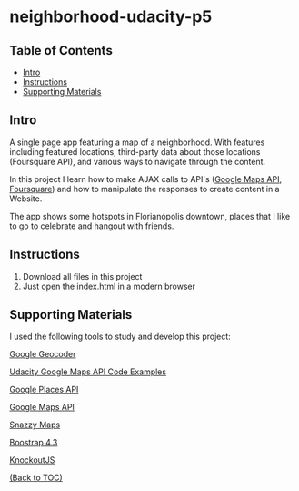 # neighborhood-udacity-p5


## Table of Contents

- [Intro](#intro)
- [Instructions](#instructions)
- [Supporting Materials](#supporting-materials)

## Intro

A single page app featuring a map of a neighborhood. With features including featured locations, third-party data about those locations (Foursquare API), and various ways to navigate through the content.

In this project I learn how to make AJAX calls to API's ([Google Maps API](https://developers.google.com/maps/documentation/javascript/tutorial), [Foursquare](https://developer.foursquare.com)) and how to manipulate the responses to create content in a Website.

The app shows some hotspots in Florianópolis downtown, places that I like to go to celebrate and hangout with friends.



## Instructions

1) Download all files in this project
2) Just open the index.html in a modern browser


## Supporting Materials

I used the following tools to study and develop this project:

[Google Geocoder](https://google-developers.appspot.com/maps/documentation/utils/geocoder/)  

[Udacity Google Maps API Code Examples](https://github.com/udacity/ud864)  

[Google Places API](https://developers.google.com/maps/documentation/javascript/places)  

[Google Maps API](https://developers.google.com/maps/documentation/javascript/tutorial)  

[Snazzy Maps](https://snazzymaps.com)  

[Boostrap 4.3](https://getbootstrap.com)  

[KnockoutJS](https://knockoutjs.com)  


[(Back to TOC)](#table-of-contents)
